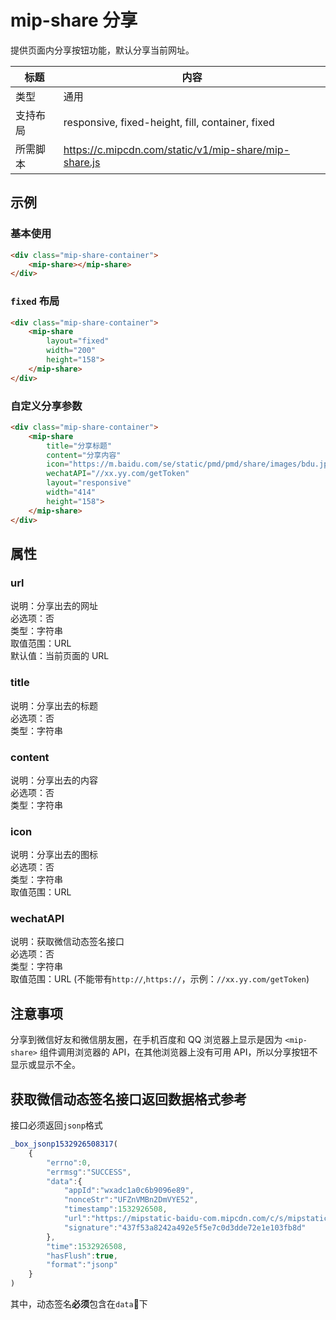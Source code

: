 # mip-share 分享

提供页面内分享按钮功能，默认分享当前网址。

标题|内容
----|----
类型|通用
支持布局|responsive, fixed-height, fill, container, fixed
所需脚本|https://c.mipcdn.com/static/v1/mip-share/mip-share.js


## 示例

### 基本使用

```html
<div class="mip-share-container">
    <mip-share></mip-share>
</div>
```

### `fixed` 布局

```html
<div class="mip-share-container">
    <mip-share 
        layout="fixed"
        width="200"
        height="158">
    </mip-share>
</div>
```

### 自定义分享参数

```html
<div class="mip-share-container">
    <mip-share 
        title="分享标题" 
        content="分享内容" 
        icon="https://m.baidu.com/se/static/pmd/pmd/share/images/bdu.jpg" 
        wechatAPI="//xx.yy.com/getToken"
        layout="responsive"
        width="414"
        height="158">
    </mip-share>
</div>
```

## 属性

### url

说明：分享出去的网址  
必选项：否  
类型：字符串  
取值范围：URL    
默认值：当前页面的 URL  

### title

说明：分享出去的标题  
必选项：否  
类型：字符串

### content

说明：分享出去的内容  
必选项：否  
类型：字符串

### icon

说明：分享出去的图标  
必选项：否  
类型：字符串  
取值范围：URL

### wechatAPI

说明：获取微信动态签名接口  
必选项：否  
类型：字符串  
取值范围：URL (不能带有`http://`,`https://`，示例：`//xx.yy.com/getToken`)

## 注意事项
    
分享到微信好友和微信朋友圈，在手机百度和 QQ 浏览器上显示是因为 `<mip-share>` 组件调用浏览器的 API，在其他浏览器上没有可用 API，所以分享按钮不显示或显示不全。

## 获取微信动态签名接口返回数据格式参考
接口必须返回`jsonp`格式
```js
_box_jsonp1532926508317(
    {
        "errno":0,
        "errmsg":"SUCCESS",
        "data":{
            "appId":"wxadc1a0c6b9096e89",
            "nonceStr":"UFZnVMBn2DmVYE52",
            "timestamp":1532926508,
            "url":"https://mipstatic-baidu-com.mipcdn.com/c/s/mipstatic.baidu.com/static/mip-static/mip-story/story-cherry/cherry.html",
            "signature":"437f53a8242a492e5f5e7c0d3dde72e1e103fb8d"
        },
        "time":1532926508,
        "hasFlush":true,
        "format":"jsonp"
    }
)
```
其中，动态签名**必须**包含在`data`下